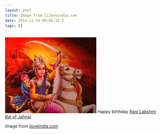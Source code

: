 ```yaml
---
layout: post
title: Image from [iloveindia.com
date: 2014-11-19 00:01:32 Z
tags: []
---
```

![](/media/2014/11/102996361723.jpg)
Happy birthday [Rani Lakshmi Bai of Jahnsi](http://en.wikipedia.org/wiki/Rani_Lakshmibai)

Image from [iloveindia.com](http://www.iloveindia.com/indian-heroes/rani-laxmibai.html)
